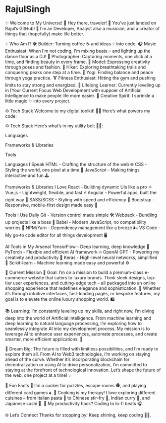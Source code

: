 # RajulSingh 
✨ Welcome to My Universe! 🌌
Hey there, traveler! 👋 You’ve just landed on Rajul’s GitHub! 🚀
I’m an Developer, Analyst also a musician, and a creator of things that (hopefully) make life better.

💡 Who Am I?
🛠️ Builder: Turning coffee ☕ and ideas 💡 into code.
🎧 Music Enthusiast: When I'm not coding, I'm mixing beats 🎶 and lighting up the dance floor as a DJ!
📸 Photographer: Capturing moments, one click at a time, and finding beauty in every frame.
🕺 Model: Expressing creativity through poses and fashion.
🥾 Hiker: Exploring breathtaking trails and conquering peaks one step at a time.
🧘 Yogi: Finding balance and peace through yoga practice.
🏋️ Fitness Enthusiast: Hitting the gym and pushing limits to stay strong and energized.
🌱 Lifelong Learner: Currently leveling up in [Your Current Focus Web Development with suppoer of Artificial Intelligence to make people life more easier.
🎨 Creative Spirit: I sprinkle a little magic ✨ into every project.


⚙️ Tech Stack
Welcome to my digital toolkit! 🦸‍♂️ Here’s what powers my code:

⚙️ Tech Stack
Here’s what’s in my utility belt 🦸‍♂️:

Languages



Frameworks & Libraries



Tools






Languages I Speak
HTML - Crafting the structure of the web 🌐
CSS - Styling the world, one pixel at a time 🎨
JavaScript - Making things interactive and fun 🕹️

Frameworks & Libraries I Love
React - Building dynamic UIs like a pro ⚛️
Vue.js - Lightweight, flexible, and fast ⚡
Angular - Powerful apps, built the right way 💪
SASS/SCSS - Styling with speed and efficiency 💨
Bootstrap - Responsive, mobile-first design made easy 📱

Tools I Use Daily
Git - Version control made simple 🛠️
Webpack - Bundling up projects like a boss 🎁
Babel - Modern JavaScript, no compatibility worries 🔄
NPM/Yarn - Dependency management like a breeze 🌬️
VS Code - My go-to code editor for all things development 🖥️

AI Tools in My Arsenal
TensorFlow - Deep learning, deep knowledge 🤖
PyTorch - Flexible and efficient AI framework 🔥
OpenAI GPT - Powering my creativity and productivity 🧠
Keras - High-level neural networks, simplified 🤩
Scikit-learn - Machine learning made easy and powerful ⚙️

🌟 Current Mission
🎯 Goal:
I’m on a mission to build a premium-class e-commerce website that caters to luxury brands. Think sleek designs, top-tier user experiences, and cutting-edge tech – all packaged into an online shopping experience that redefines elegance and sophistication. 💎 Whether it’s through intuitive interfaces, fast-loading pages, or bespoke features, my goal is to elevate the online luxury shopping world. 🛍️

📚 Learning:
I’m constantly leveling up my skills, and right now, I’m diving deep into the world of Artificial Intelligence. From machine learning and deep learning to natural language processing, I’m exploring how to seamlessly integrate AI into my development process. My mission is to leverage AI to enhance user experiences, automate processes, and create smarter, more efficient applications. 🌱

🚀 Dream Big:
The future is filled with limitless possibilities, and I’m ready to explore them all. From AI to Web3 technologies, I’m working on staying ahead of the curve. Whether it’s incorporating blockchain for decentralization or using AI to drive personalization, I’m committed to staying at the forefront of technological innovation. Let’s shape the future of the web, one project at a time! 💡

🎉 Fun Facts
🧩 I’m a sucker for puzzles, escape rooms 🕵️, and playing different card games ♠️.
🍳 Cooking is my therapy! I love exploring different cuisines – from Italian pasta 🍝 to Chinese stir-fry 🍜, Indian curry 🍛, and Japanese sushi 🍣.
🎵 My productivity hack? Coding to lo-fi beats 🎧.

🌐 Let’s Connect
Thanks for stopping by! Keep shining, keep coding 🌈✨.
